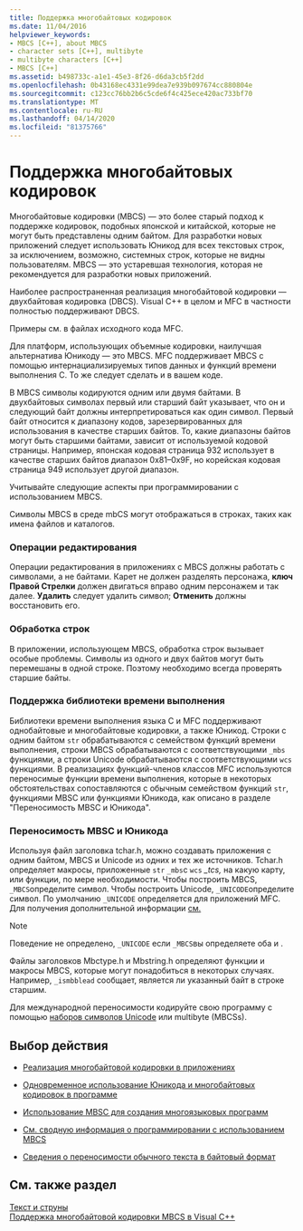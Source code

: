 ```yaml
---
title: Поддержка многобайтовых кодировок
ms.date: 11/04/2016
helpviewer_keywords:
- MBCS [C++], about MBCS
- character sets [C++], multibyte
- multibyte characters [C++]
- MBCS [C++]
ms.assetid: b498733c-a1e1-45e3-8f26-d6da3cb5f2dd
ms.openlocfilehash: 0b43168ec4331e99dea7e939b097674cc880804e
ms.sourcegitcommit: c123cc76bb2b6c5cde6f4c425ece420ac733bf70
ms.translationtype: MT
ms.contentlocale: ru-RU
ms.lasthandoff: 04/14/2020
ms.locfileid: "81375766"
---
```

# <a name="support-for-multibyte-character-sets-mbcss"></a>Поддержка многобайтовых кодировок

Многобайтовые кодировки (MBCS) — это более старый подход к поддержке кодировок, подобных японской и китайской, которые не могут быть представлены одним байтом. Для разработки новых приложений следует использовать Юникод для всех текстовых строк, за исключением, возможно, системных строк, которые не видны пользователям. MBCS — это устаревшая технология, которая не рекомендуется для разработки новых приложений.

Наиболее распространенная реализация многобайтовой кодировки — двухбайтовая кодировка (DBCS). Visual C++ в целом и MFC в частности полностью поддерживают DBCS.

Примеры см. в файлах исходного кода MFC.

Для платформ, использующих объемные кодировки, наилучшая альтернатива Юникоду — это MBCS. MFC поддерживает MBCS с помощью интернациализируемых типов данных и функций времени выполнения C. То же следует сделать и в вашем коде.

В MBCS символы кодируются одним или двумя байтами. В двухбайтовых символах первый или старший байт указывает, что он и следующий байт должны интерпретироваться как один символ. Первый байт относится к диапазону кодов, зарезервированных для использования в качестве старших байтов. То, какие диапазоны байтов могут быть старшими байтами, зависит от используемой кодовой страницы. Например, японская кодовая страница 932 использует в качестве старших байтов диапазон 0x81–0x9F, но корейская кодовая страница 949 использует другой диапазон.

Учитывайте следующие аспекты при программировании с использованием MBCS.

Символы MBCS в среде mbCS могут отображаться в строках, таких как имена файлов и каталогов.

### <a name="editing-operations"></a>Операции редактирования

Операции редактирования в приложениях с MBCS должны работать с символами, а не байтами. Карет не должен разделять персонажа, **ключ Правой Стрелки** должен двигаться вправо одним персонажем и так далее. **Удалить** следует удалить символ; **Отменить** должны восстановить его.

### <a name="string-handling"></a>Обработка строк

В приложении, использующем MBCS, обработка строк вызывает особые проблемы. Символы из одного и двух байтов могут быть перемешаны в одной строке. Поэтому необходимо всегда проверять старшие байты.

### <a name="run-time-library-support"></a>Поддержка библиотеки времени выполнения

Библиотеки времени выполнения языка C и MFC поддерживают однобайтовые и многобайтовые кодировки, а также Юникод. Строки с одним байтом `str` обрабатываются с семейством функций времени выполнения, строки MBCS обрабатываются с соответствующими `_mbs` функциями, а строки Unicode обрабатываются с соответствующими `wcs` функциями. В реализациях функций-членов классов MFC используются переносимые функции времени выполнения, которые в некоторых обстоятельствах сопоставляются с обычным семейством функций `str`, функциями MBSC или функциями Юникода, как описано в разделе "Переносимость MBSC и Юникода".

### <a name="mbcsunicode-portability"></a>Переносимость MBSC и Юникода

Используя файл заголовка tchar.h, можно создавать приложения с одним байтом, MBCS и Unicode из одних и тех же источников. Tchar.h определяет макросы, приложенные `str` `_mbs`с `wcs` *_tcs,* на какую карту, или функции, по мере необходимости. Чтобы построить MBCS, `_MBCS`определите символ. Чтобы построить Unicode, `_UNICODE`определите символ. По умолчанию `_UNICODE` определяется для приложений MFC. Для получения дополнительной информации [см.](../text/generic-text-mappings-in-tchar-h.md)

> [!NOTE]
> Поведение не определено, `_UNICODE` если `_MBCS`вы определяете оба и .

Файлы заголовков Mbctype.h и Mbstring.h определяют функции и макросы MBCS, которые могут понадобиться в некоторых случаях. Например, `_ismbblead` сообщает, является ли указанный байт в строке старшим.

Для международной переносимости кодируйте свою программу с помощью [наборов символов Unicode](../text/support-for-unicode.md) или multibyte (MBCSs).

## <a name="what-do-you-want-to-do"></a>Выбор действия

- [Реализация многобайтовой кодировки в приложениях](../text/international-enabling.md)

- [Одновременное использование Юникода и многобайтовых кодировок в программе](../text/internationalization-strategies.md)

- [Использование MBSC для создания многоязыковых программ](../text/mbcs-programming-tips.md)

- [См. сводную информация о программировании с использованием MBCS](../text/mbcs-programming-tips.md)

- [Сведения о переносимости обычного текста в байтовый формат](../text/generic-text-mappings-in-tchar-h.md)

## <a name="see-also"></a>См. также раздел

[Текст и струны](../text/text-and-strings-in-visual-cpp.md)<br/>
[Поддержка многобайтовой кодировки MBCS в Visual C++](../text/mbcs-support-in-visual-cpp.md)
